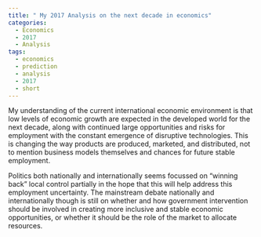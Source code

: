 ```yaml
---
title: " My 2017 Analysis on the next decade in economics"
categories:
  - Economics
  - 2017
  - Analysis
tags:
  - economics
  - prediction
  - analysis
  - 2017
  - short
---
```

  
My understanding of the current international economic environment is that low levels of economic growth are expected in the developed world for the next decade, along with continued large opportunities and risks for employment with the constant emergence of disruptive technologies. This is changing the way products are produced, marketed, and distributed, not to mention business models themselves and chances for future stable employment. 
  
Politics both nationally and internationally seems focussed on “winning back” local control partially in the hope that this will help address this employment uncertainty. The mainstream debate nationally and internationally though is still on whether and how government intervention should be involved in creating more inclusive and stable economic opportunities, or whether it should be the role of the market to allocate resources. 
